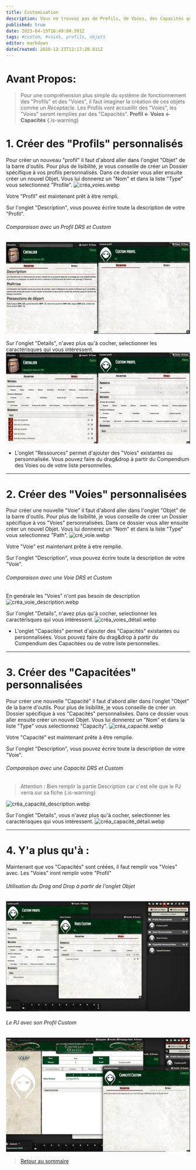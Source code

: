 ```yaml
---
title: Customisation
description: Vous ne trouvez pas de Profils, de Voies, des Capacités qui correspondent à votre style de jeu ? Créez les !
published: true
date: 2023-04-15T16:49:04.591Z
tags: #custom, #voies, profils, objets
editor: markdown
dateCreated: 2020-12-23T12:17:20.011Z
---
```


# Avant Propos: 
> Pour une compréhension plus simple du système de fonctionnement des "Profils" et des "Voies", il faut imaginer la création de ces objets comme un *Réceptacle*. Les Profils vont accueillir des "Voies", les "Voies" seront remplies par des "Capacités".
**Profil <- Voies <- Capacités**
{.is-warning}



# 1. Créer des "Profils" personnalisés
Pour créer un nouveau "profil" il faut d'abord aller dans l'onglet "Objet" de la barre d'outils. 
Pour plus de lisibilité, je vous conseille de créer un Dossier spécifique à vos profils personnalisés.
Dans ce dossier vous aller ensuite créer un nouvel Objet. Vous lui donnerez un "Nom" et dans la liste "Type" vous selectionnez "Profile".
![créa_voies.webp](/images/chroniquesoubliees/créa_voies.webp)

Votre "Profil" est maintenant prêt à être rempli.

Sur l'onglet "Description", vous pouvez écrire toute la description de votre "Profil".

 ###### Comparaison avec un Profil DRS et Custom
![voies_description.webp](/images/chroniquesoubliees/voies_description.webp)

Sur l'onglet "Details", n'avez plus qu'à cocher, selectionner les caractérisques qui vous intéressent.
![voies_detail.webp](/images/chroniquesoubliees/voies_detail.webp)

- L'onglet "Ressources" permet d'ajouter des "Voies" existantes ou personnalisée. Vous pouvez faire du drag&drop à partir du Compendium des Voies ou de votre liste personnelles.
---
# 2. Créer des "Voies" personnalisées
Pour créer une nouvelle "Voie" il faut d'abord aller dans l'onglet "Objet" de la barre d'outils. 
Pour plus de lisibilité, je vous conseille de créer un Dossier spécifique à vos "Voies" personnalisées.
Dans ce dossier vous aller ensuite créer un nouvel Objet. Vous lui donnerez un "Nom" et dans la liste "Type" vous selectionnez "Path".
![cré_voie.webp](/images/chroniquesoubliees/cré_voie.webp)

Votre "Voie" est maintenant prête à etre remplie.

Sur l'onglet "Description", vous pouvez écrire toute la description de votre "Voie".

###### Comparaison avec une Voie DRS et Custom
En genérale les "Voies" n'ont pas besoin de description
![créa_voie_description.webp](/images/chroniquesoubliees/créa_voie_description.webp)


Sur l'onglet "Details", n'avez plus qu'à cocher, selectionner les caractérisques qui vous intéressent.
![créa_voies_détail.webp](/images/chroniquesoubliees/créa_voies_détail.webp)

- L'onglet "Capacités" permet d'ajouter des "Capacités" existantes ou personnalisées. Vous pouvez faire du drag&drop à partir du Compendium des Capacitées ou de votre liste personnelles.
---
# 3.  Créer des "Capacitées" personnalisées
Pour créer une nouvelle "Capacité" il faut d'abord aller dans l'onglet "Objet" de la barre d'outils. 
Pour plus de lisibilité, je vous conseille de créer un Dossier spécifique à vos "Capacités" personnalisées.
Dans ce dossier vous aller ensuite créer un nouvel Objet. Vous lui donnerez un "Nom" et dans la liste "Type" vous selectionnez "Capacity".
![créa_capacité.webp](/images/chroniquesoubliees/créa_capacité.webp)

Votre "Capacité" est maintenant prête à être remplie.

Sur l'onglet "Description", vous pouvez écrire toute la description de votre "Voie".

###### Comparaison avec une Capacité DRS et Custom
> Attention : Bien remplir la partie Description car c'est elle que le PJ verra sur sa fiche
{.is-warning}

![créa_capacité_description.webp](/images/chroniquesoubliees/créa_capacité_description.webp)


Sur l'onglet "Details", vous n'avez plus qu'à cocher, selectionner les caractérisques qui vous intéressent.
![créa_capacité_détail.webp](/images/chroniquesoubliees/créa_capacité_détail.webp)

---
# 4. Y'a plus qu'à :
Maintenant que vos "Capacités" sont créées, il faut remplir vos "Voies" avec. Les "Voies" iront remplir votre "Profil"

###### Utilisation du Drag and Drop à partir de l'onglet Objet
![dragdrop_cvc.webp](/images/chroniquesoubliees/dragdrop_cvc.webp)

###### Le PJ avec son Profil Custom
![pjprofilcustom.webp](/images/chroniquesoubliees/pjprofilcustom.webp)

> [Retour au sommaire](/fr/systemes/fr-chrooubliees)